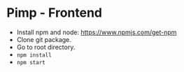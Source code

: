 # Pimp - Frontend
* Install npm and node: https://www.npmjs.com/get-npm
* Clone git package.
* Go to root directory.
* ```npm install```
* ```npm start```

